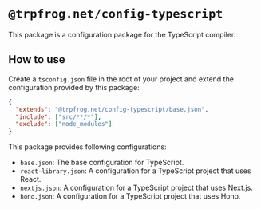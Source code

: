 # `@trpfrog.net/config-typescript`

This package is a configuration package for the TypeScript compiler.

## How to use

Create a `tsconfig.json` file in the root of your project and extend the configuration provided by this package:

```json
{
  "extends": "@trpfrog.net/config-typescript/base.json",
  "include": ["src/**/*"],
  "exclude": ["node_modules"]
}
```

This package provides following configurations:

- `base.json`: The base configuration for TypeScript.
- `react-library.json`: A configuration for a TypeScript project that uses React.
- `nextjs.json`: A configuration for a TypeScript project that uses Next.js.
- `hono.json`: A configuration for a TypeScript project that uses Hono.
